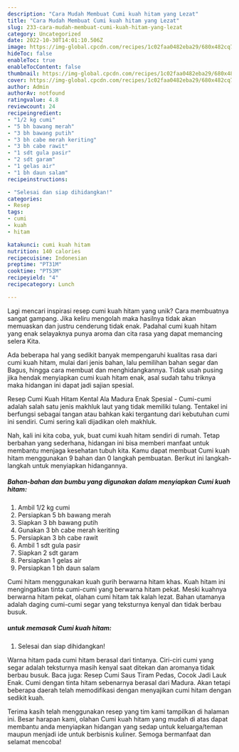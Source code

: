 ```yaml
---
description: "Cara Mudah Membuat Cumi kuah hitam yang Lezat"
title: "Cara Mudah Membuat Cumi kuah hitam yang Lezat"
slug: 233-cara-mudah-membuat-cumi-kuah-hitam-yang-lezat
category: Uncategorized
date: 2022-10-30T14:01:10.506Z
image: https://img-global.cpcdn.com/recipes/1c02faa0482eba29/680x482cq70/cumi-kuah-hitam-foto-resep-utama.jpg
hideToc: false
enableToc: true
enableTocContent: false
thumbnail: https://img-global.cpcdn.com/recipes/1c02faa0482eba29/680x482cq70/cumi-kuah-hitam-foto-resep-utama.jpg
cover: https://img-global.cpcdn.com/recipes/1c02faa0482eba29/680x482cq70/cumi-kuah-hitam-foto-resep-utama.jpg
author: Admin
authorAv: notfound
ratingvalue: 4.8
reviewcount: 24
recipeingredient:
- "1/2 kg cumi"
- "5 bh bawang merah"
- "3 bh bawang putih"
- "3 bh cabe merah keriting"
- "3 bh cabe rawit"
- "1 sdt gula pasir"
- "2 sdt garam"
- "1 gelas air"
- "1 bh daun salam"
recipeinstructions:

- "Selesai dan siap dihidangkan!"
categories:
- Resep
tags:
- cumi
- kuah
- hitam

katakunci: cumi kuah hitam 
nutrition: 140 calories
recipecuisine: Indonesian
preptime: "PT31M"
cooktime: "PT53M"
recipeyield: "4"
recipecategory: Lunch

---
```





Lagi mencari inspirasi resep cumi kuah hitam yang unik? Cara membuatnya sangat gampang. Jika keliru mengolah maka hasilnya tidak akan memuaskan dan justru cenderung tidak enak. Padahal cumi kuah hitam yang enak selayaknya punya aroma dan cita rasa yang dapat memancing selera Kita.





Ada beberapa hal yang sedikit banyak mempengaruhi kualitas rasa dari cumi kuah hitam, mulai dari jenis bahan, lalu pemilihan bahan segar dan Bagus, hingga cara membuat dan menghidangkannya. Tidak usah pusing jika hendak menyiapkan cumi kuah hitam enak,      asal sudah tahu triknya maka hidangan ini dapat jadi sajian spesial.














Resep Cumi Kuah Hitam Kental Ala Madura Enak Spesial - Cumi-cumi adalah salah satu jenis makhluk laut yang tidak memiliki tulang. Tentakel ini berfungsi sebagai tangan atau bahkan kaki tergantung dari kebutuhan cumi ini sendiri. Cumi sering kali dijadikan oleh makhluk.






Nah, kali ini kita coba, yuk, buat cumi kuah hitam sendiri di rumah. Tetap berbahan yang sederhana, hidangan ini bisa memberi manfaat untuk membantu menjaga kesehatan tubuh kita. Kamu dapat membuat Cumi kuah hitam menggunakan 9 bahan dan 0 langkah pembuatan. Berikut ini langkah-langkah untuk menyiapkan hidangannya.

<!--inarticleads1-->

##### Bahan-bahan dan bumbu yang digunakan dalam menyiapkan Cumi kuah hitam:

1. Ambil 1/2 kg cumi
1. Persiapkan 5 bh bawang merah
1. Siapkan 3 bh bawang putih
1. Gunakan 3 bh cabe merah keriting
1. Persiapkan 3 bh cabe rawit
1. Ambil 1 sdt gula pasir
1. Siapkan 2 sdt garam
1. Persiapkan 1 gelas air
1. Persiapkan 1 bh daun salam


Cumi hitam menggunakan kuah gurih berwarna hitam khas. Kuah hitam ini mengingatkan tinta cumi-cumi yang berwarna hitam pekat. Meski kuahnya berwarna hitam pekat, olahan cumi hitam tak kalah lezat. Bahan utamanya adalah daging cumi-cumi segar yang teksturnya kenyal dan tidak berbau busuk. 

<!--inarticleads2-->

#####  untuk memasak Cumi kuah hitam:


1. Selesai dan siap dihidangkan!

Warna hitam pada cumi hitam berasal dari tintanya. Ciri-ciri cumi yang segar adalah teksturnya masih kenyal saat ditekan dan aromanya tidak berbau busuk. Baca juga: Resep Cumi Saus Tiram Pedas, Cocok Jadi Lauk Enak. Cumi dengan tinta hitam sebenarnya berasal dari Madura. Akan tetapi beberapa daerah telah memodifikasi dengan menyajikan cumi hitam dengan sedikit kuah. 

Terima kasih telah menggunakan resep yang tim kami tampilkan di halaman ini. Besar harapan kami, olahan Cumi kuah hitam yang mudah di atas dapat membantu anda menyiapkan hidangan yang sedap untuk keluarga/teman maupun menjadi ide untuk berbisnis kuliner. Semoga bermanfaat dan selamat mencoba!
